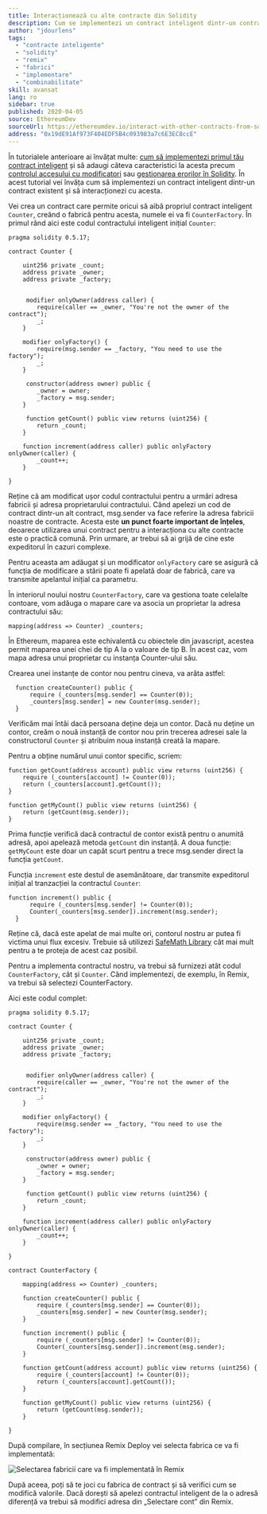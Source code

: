 ```yaml
---
title: Interacționează cu alte contracte din Solidity
description: Cum se implementezi un contract inteligent dintr-un contract existent și să interacționezi cu acesta
author: "jdourlens"
tags:
  - "contracte inteligente"
  - "solidity"
  - "remix"
  - "fabrici"
  - "implementare"
  - "combinabilitate"
skill: avansat
lang: ro
sidebar: true
published: 2020-04-05
source: EthereumDev
sourceUrl: https://ethereumdev.io/interact-with-other-contracts-from-solidity/
address: "0x19dE91Af973F404EDF5B4c093983a7c6E3EC8ccE"
---
```


În tutorialele anterioare ai învățat multe: [cum să implementezi primul tău contract inteligent](/developers/tutorials/deploying-your-first-smart-contract/) și să adaugi câteva caracteristici la acesta precum [controlul accesului cu modificatori](https://ethereumdev.io/organize-your-code-and-control-access-to-your-smart-contract-with-modifiers/) sau [gestionarea erorilor în Solidity](https://ethereumdev.io/handle-errors-in-solidity-with-require-and-revert/). În acest tutorial vei învăța cum să implementezi un contract inteligent dintr-un contract existent și să interacționezi cu acesta.

Vei crea un contract care permite oricui să aibă propriul contract inteligent `Counter`, creând o fabrică pentru acesta, numele ei va fi `CounterFactory`. În primul rând aici este codul contractului inteligent inițial `Counter`:

```solidity
pragma solidity 0.5.17;

contract Counter {

    uint256 private _count;
    address private _owner;
    address private _factory;


     modifier onlyOwner(address caller) {
        require(caller == _owner, "You're not the owner of the contract");
        _;
    }

    modifier onlyFactory() {
        require(msg.sender == _factory, "You need to use the factory");
        _;
    }

     constructor(address owner) public {
        _owner = owner;
        _factory = msg.sender;
    }

     function getCount() public view returns (uint256) {
        return _count;
    }

    function increment(address caller) public onlyFactory onlyOwner(caller) {
        _count++;
    }

}
```

Reține că am modificat ușor codul contractului pentru a urmări adresa fabricii și adresa proprietarului contractului. Când apelezi un cod de contract dintr-un alt contract, msg.sender va face referire la adresa fabricii noastre de contracte. Acesta este **un punct foarte important de înțeles**, deoarece utilizarea unui contract pentru a interacționa cu alte contracte este o practică comună. Prin urmare, ar trebui să ai grijă de cine este expeditorul în cazuri complexe.

Pentru aceasta am adăugat și un modificator `onlyFactory` care se asigură că funcția de modificare a stării poate fi apelată doar de fabrică, care va transmite apelantul inițial ca parametru.

În interiorul noului nostru `CounterFactory`, care va gestiona toate celelalte contoare, vom adăuga o mapare care va asocia un proprietar la adresa contractului său:

```solidity
mapping(address => Counter) _counters;
```

În Ethereum, maparea este echivalentă cu obiectele din javascript, acestea permit maparea unei chei de tip A la o valoare de tip B. În acest caz, vom mapa adresa unui proprietar cu instanța Counter-ului său.

Crearea unei instanțe de contor nou pentru cineva, va arăta astfel:

```solidity
  function createCounter() public {
      require (_counters[msg.sender] == Counter(0));
      _counters[msg.sender] = new Counter(msg.sender);
  }
```

Verificăm mai întâi dacă persoana deține deja un contor. Dacă nu deține un contor, creăm o nouă instanță de contor nou prin trecerea adresei sale la constructorul `Counter` și atribuim noua instanță creată la mapare.

Pentru a obține numărul unui contor specific, scriem:

```solidity
function getCount(address account) public view returns (uint256) {
    require (_counters[account] != Counter(0));
    return (_counters[account].getCount());
}

function getMyCount() public view returns (uint256) {
    return (getCount(msg.sender));
}
```

Prima funcție verifică dacă contractul de contor există pentru o anumită adresă, apoi apelează metoda `getCount` din instanță. A doua funcție: `getMyCount` este doar un capăt scurt pentru a trece msg.sender direct la funcția `getCount`.

Funcția `increment` este destul de asemănătoare, dar transmite expeditorul inițial al tranzacției la contractul `Counter`:

```solidity
function increment() public {
      require (_counters[msg.sender] != Counter(0));
      Counter(_counters[msg.sender]).increment(msg.sender);
  }
```

Reține că, dacă este apelat de mai multe ori, contorul nostru ar putea fi victima unui flux excesiv. Trebuie să utilizezi [SafeMath Library](https://ethereumdev.io/using-safe-math-library-to-prevent-from-overflows/) cât mai mult pentru a te proteja de acest caz posibil.

Pentru a implementa contractul nostru, va trebui să furnizezi atât codul `CounterFactory`, cât și `Counter`. Când implementezi, de exemplu, în Remix, va trebui să selectezi CounterFactory.

Aici este codul complet:

```solidity
pragma solidity 0.5.17;

contract Counter {

    uint256 private _count;
    address private _owner;
    address private _factory;


     modifier onlyOwner(address caller) {
        require(caller == _owner, "You're not the owner of the contract");
        _;
    }

    modifier onlyFactory() {
        require(msg.sender == _factory, "You need to use the factory");
        _;
    }

     constructor(address owner) public {
        _owner = owner;
        _factory = msg.sender;
    }

     function getCount() public view returns (uint256) {
        return _count;
    }

    function increment(address caller) public onlyFactory onlyOwner(caller) {
        _count++;
    }

}

contract CounterFactory {

    mapping(address => Counter) _counters;

    function createCounter() public {
        require (_counters[msg.sender] == Counter(0));
        _counters[msg.sender] = new Counter(msg.sender);
    }

    function increment() public {
        require (_counters[msg.sender] != Counter(0));
        Counter(_counters[msg.sender]).increment(msg.sender);
    }

    function getCount(address account) public view returns (uint256) {
        require (_counters[account] != Counter(0));
        return (_counters[account].getCount());
    }

    function getMyCount() public view returns (uint256) {
        return (getCount(msg.sender));
    }

}
```

După compilare, în secțiunea Remix Deploy vei selecta fabrica ce va fi implementată:

![Selectarea fabricii care va fi implementată în Remix](./counterfactory-deploy.png)

După aceea, poți să te joci cu fabrica de contract și să verifici cum se modifică valorile. Dacă dorești să apelezi contractul inteligent de la o adresă diferență va trebui să modifici adresa din „Selectare cont” din Remix.
